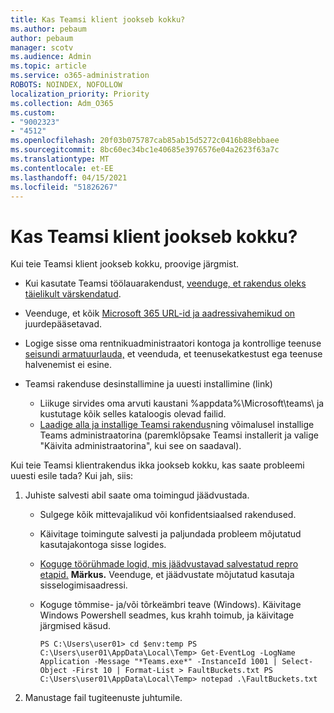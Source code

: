 ```yaml
---
title: Kas Teamsi klient jookseb kokku?
ms.author: pebaum
author: pebaum
manager: scotv
ms.audience: Admin
ms.topic: article
ms.service: o365-administration
ROBOTS: NOINDEX, NOFOLLOW
localization_priority: Priority
ms.collection: Adm_O365
ms.custom:
- "9002323"
- "4512"
ms.openlocfilehash: 20f03b075787cab85ab15d5272c0416b88ebbaee
ms.sourcegitcommit: 8bc60ec34bc1e40685e3976576e04a2623f63a7c
ms.translationtype: MT
ms.contentlocale: et-EE
ms.lasthandoff: 04/15/2021
ms.locfileid: "51826267"
---
```

# <a name="teams-client-crashing"></a>Kas Teamsi klient jookseb kokku?

Kui teie Teamsi klient jookseb kokku, proovige järgmist.

- Kui kasutate Teamsi töölauarakendust, [veenduge, et rakendus oleks täielikult värskendatud](https://support.office.com/article/Update-Microsoft-Teams-535a8e4b-45f0-4f6c-8b3d-91bca7a51db1).

- Veenduge, et kõik [Microsoft 365 URL-id ja aadressivahemikud on](https://docs.microsoft.com/microsoftteams/connectivity-issues) juurdepääsetavad.

- Logige sisse oma rentnikuadministraatori kontoga ja kontrollige teenuse [seisundi armatuurlauda,](https://docs.microsoft.com/office365/enterprise/view-service-health) et veenduda, et teenusekatkestust ega teenuse halvenemist ei esine.

- Teamsi rakenduse desinstallimine ja uuesti installimine (link)
    - Liikuge sirvides oma arvuti kaustani %appdata%\Microsoft\teams\ ja kustutage kõik selles kataloogis olevad failid.
    - [Laadige alla ja installige Teamsi rakendus](https://www.microsoft.com/microsoft-365/microsoft-teams/group-chat-software#office-DesktopAppDownload-ofoushy)ning võimalusel installige Teams administraatorina (paremklõpsake Teamsi installerit ja valige "Käivita administraatorina", kui see on saadaval).

Kui teie Teamsi klientrakendus ikka jookseb kokku, kas saate probleemi uuesti esile tada? Kui jah, siis:

1. Juhiste salvesti abil saate oma toimingud jäädvustada.
    - Sulgege kõik mittevajalikud või konfidentsiaalsed rakendused.
    - Käivitage toimingute salvesti ja paljundada probleem mõjutatud kasutajakontoga sisse logides.
    - [Koguge töörühmade logid, mis jäädvustavad salvestatud repro etapid.](https://docs.microsoft.com/microsoftteams/log-files) **Märkus.** Veenduge, et jäädvustate mõjutatud kasutaja sisselogimisaadressi.
    - Koguge tõmmise- ja/või tõrkeämbri teave (Windows). Käivitage Windows Powershell seadmes, kus krahh toimub, ja käivitage järgmised käsud.

        `
        PS C:\Users\user01> cd $env:temp
        PS C:\Users\user01\AppData\Local\Temp> Get-EventLog -LogName Application -Message "*Teams.exe*" -InstanceId 1001 | Select-Object -First 10 | Format-List > FaultBuckets.txt
        PS C:\Users\user01\AppData\Local\Temp> notepad .\FaultBuckets.txt
        `
    
2. Manustage fail tugiteenuste juhtumile.
